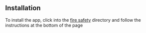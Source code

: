 ## Installation
To install the app, click into the [fire safety](../fire-safety) directory and follow the instructions at the bottom of the page
